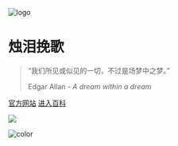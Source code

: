 ![logo](img/logo.png)

# 烛泪挽歌 
<!-- <small>ELEGY OF CANDLE TEARS </small> -->
 
> “我们所见或似见的一切，不过是场梦中之梦。”  
>
> Edgar Allan - *A dream within a dream*

<!-- - 危机四伏的索拉斯特区
- 各怀异心的旅行者
- 肆意散播的瘟疫

你不可能拯救所有人。 -->

[官方网站](https://github.com/FMonitor)
[进入百科](#docsify "id=enter-wiki")

![](/zh-cn/img/bg.png)

![color](#000000)